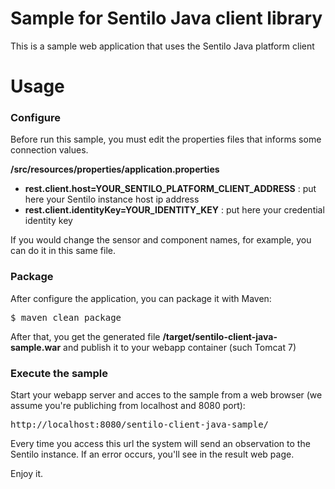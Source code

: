 # Sample for Sentilo Java client library

This is a sample web application that uses the Sentilo Java platform client

# Usage

### Configure

Before run this sample, you must edit the properties files that informs some connection values.

**/src/resources/properties/application.properties**

* **rest.client.host=YOUR\_SENTILO\_PLATFORM\_CLIENT\_ADDRESS** : put here your Sentilo instance host ip address
* **rest.client.identityKey=YOUR\_IDENTITY\_KEY** : put here your credential identity key

If you would change the sensor and component names, for example, you can do it in this same file.

### Package

After configure the application, you can package it with Maven:

<pre>
$ maven clean package
</pre>

After that, you get the generated file **/target/sentilo-client-java-sample.war** and publish it to your webapp container (such Tomcat 7)

### Execute the sample

Start your webapp server and acces to the sample from a web browser (we assume you're publiching from localhost and 8080 port):

<pre>http://localhost:8080/sentilo-client-java-sample/</pre>

Every time you access this url the system will send an observation to the Sentilo instance. If an error occurs, you'll see in the result web page.


Enjoy it. 